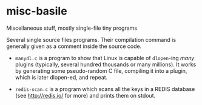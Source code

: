 # misc-basile
Miscellaneous stuff, mostly single-file tiny programs

Several single source files programs. Their compilation command is generally
given as a comment inside the source code.

* `manydl.c` is a program to show that Linux is capable of `dlopen`-ing
  *many* plugins (typically, several hundred thousands or many
  millions). It works by generating some pseudo-random C file, compiling it
  into a plugin, which is later dlopen-ed, and repeat.

* `redis-scan.c` is a program which scans all the keys in a REDIS database
  (see http://redis.io/ for more) and prints them on stdout.
